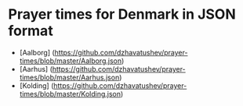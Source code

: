 # Prayer times for Denmark in JSON format
* [Aalborg] (https://github.com/dzhavatushev/prayer-times/blob/master/Aalborg.json)
* [Aarhus] (https://github.com/dzhavatushev/prayer-times/blob/master/Aarhus.json)
* [Kolding] (https://github.com/dzhavatushev/prayer-times/blob/master/Kolding.json)
